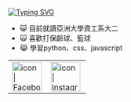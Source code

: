 <a href="https://git.io/typing-svg"><img src="https://readme-typing-svg.herokuapp.com?font=Fira+Code&pause=1000&color=F7B928&background=FFF0EB00&center=%E9%8C%AF%E8%AA%A4%E7%9A%84&vCenter=%E9%8C%AF%E8%AA%A4%E7%9A%84&repeat=%E7%9C%9F%E7%9A%84&width=435&lines=welcome+to+my+github" alt="Typing SVG" /></a>
- 😺 目前就讀亞洲大學資工系大二 
- 🙀 喜歡打保齡球、籃球
- 😹 學習python、css、javascript

<table>
  <tbody>
    <tr>
      <td><a href="https://www.facebook.com/profile.php?id=100003832682807"><img align="left" src="https://user-images.githubusercontent.com/8935531/161361100-1fe2b952-4a79-48ec-8646-58f1f4f9738c.gif" alt="icon | Facebook" width="60"/></a></td>
      <td><a href="https://www.instagram.com/ming_junzzzzz/"><img align="left" src="https://user-images.githubusercontent.com/8935531/161361084-a010cae7-5b98-4d09-a189-03862dc6e86e.gif" alt="icon | Instagram" width="60"/></a></td>
  
